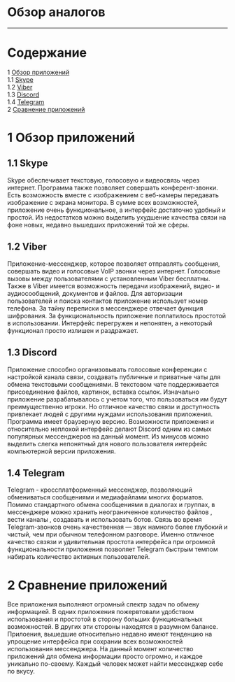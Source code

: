 # Обзор аналогов
---

# Содержание 
1 [Обзор приложений](#application_overview)  
1.1 [Skype](#skype)  
1.2 [Viber](#viber)  
1.3 [Discord](#discord)  
1.4 [Telegram](#telegram)  
2 [Сравнение приложений](#comparison_of_applications)

<a name="application_overview"/>

# 1 Обзор приложений

<a name="skype"/>

## 1.1 Skype
Skype обеспечивает текстовую, голосовую и видеосвязь через интернет. Программа также позволяет совершать конферент-звонки. Есть возможность вместе с изображением с веб-камеры передавать изображение с экрана монитора. В сумме всех возможностей, приложение очень функциональное, а интерфейс достаточно удобный и простой. Из недостатков можно выделить ухудшение качества связи на фоне новых, недавно вышедших приложений той же сферы.

<a name="viber"/>

## 1.2 Viber
Приложение-мессенджер, которое позволяет отправлять сообщения, совершать видео и голосовые VoIP звонки через интернет.  Голосовые вызовы между пользователями с установленным Viber бесплатны. Также в Viber имеется возможность передачи изображений, видео- и аудиосообщений, документов и файлов. Для авторизации пользователей и поиска контактов приложение использует номер телефона. За тайну переписки в мессенджере отвечает функция шифрования. За функциональность приложение поплатилось простотой в использовании. Интерфейс перегружен и непонятен, а некоторый функционал просто излишен и раздражает.   

<a name="discord"/>

## 1.3 Discord
Приложение способно организовывать голосовые конференции с настройкой канала связи, создавать публичные и приватные чаты для обмена текстовыми сообщениями. В текстовом чате поддерживается присоединение файлов, картинок, вставка ссылок. Изначально приложение разрабатывалось с учетом того, что пользоваться им будут преимущественно игроки. Но отличное качество связи и доступность привлекает людей с другими нуждами использования приложения. Программа имеет браузерную версию. Возможности приложения и относительно неплохой интерфейс делают Discord одним из самых популярных мессенджеров на данный момент. Из минусов можно выделить слегка непонятный для нового пользователя интерфейс компьютерной версии приложения. 

<a name="telegram"/>

## 1.4 Telegram
Telegram - кроссплатформенный мессенджер, позволяющий обмениваться сообщениями и медиафайлами многих форматов. Помимо стандартного обмена сообщениями в диалогах и группах, в мессенджере можно хранить неограниченное количество файлов , вести каналы , создавать и использовать ботов. Связь во время Telegram-звонков очень качественная — звук намного более глубокий и чистый, чем при обычном телефонном разговоре. Именно отличное качество свзязи и удивительная простота интерфейса при огромной функциональности приложения позволяет Telegram быстрым темпом набирать количество активных пользователей. 

<a name="comparison_of_applications"/>

# 2 Сравнение приложений
Все приложения выполняют огромный спектр задач по обмену информацией. В одних приложения пожервтовали удобством использования и простотой в сторону больших функциональных возможностей. В других эти стороны находятся в разумном балансе. Прилоения, вышедшие относительно недавно имеют тенденцию на упрощение интерфейса при сохрании всех возможностей использования мессенджера. На данный момент количество приложений для обмена информации просто огромно, и каждое уникально по-своему. Каждый человек может найти мессенджер себе по вкусу. 
